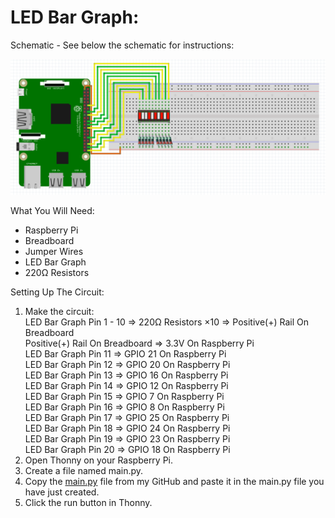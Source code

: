 # LED Bar Graph:
Schematic - See below the schematic for instructions:
 
![](Schematic.png)
 
What You Will Need:
- Raspberry Pi
- Breadboard
- Jumper Wires
- LED Bar Graph
- 220Ω Resistors

Setting Up The Circuit:
1. Make the circuit:<br />
   LED Bar Graph Pin 1 - 10 => 220Ω Resistors ×10 => Positive(+) Rail On Breadboard<br />
   Positive(+) Rail On Breadboard => 3.3V On Raspberry Pi<br />
   LED Bar Graph Pin 11 => GPIO 21 On Raspberry Pi<br />
   LED Bar Graph Pin 12 => GPIO 20 On Raspberry Pi<br />
   LED Bar Graph Pin 13 => GPIO 16 On Raspberry Pi<br />
   LED Bar Graph Pin 14 => GPIO 12 On Raspberry Pi<br />
   LED Bar Graph Pin 15 => GPIO 7 On Raspberry Pi<br />
   LED Bar Graph Pin 16 => GPIO 8 On Raspberry Pi<br />
   LED Bar Graph Pin 17 => GPIO 25 On Raspberry Pi<br />
   LED Bar Graph Pin 18 => GPIO 24 On Raspberry Pi<br />
   LED Bar Graph Pin 19 => GPIO 23 On Raspberry Pi<br />
   LED Bar Graph Pin 20 => GPIO 18 On Raspberry Pi
3. Open Thonny on your Raspberry Pi.
4. Create a file named main.py.
5. Copy the [main.py](main.py) file from my GitHub and paste it in the main.py file you have just created.
6. Click the run button in Thonny.
